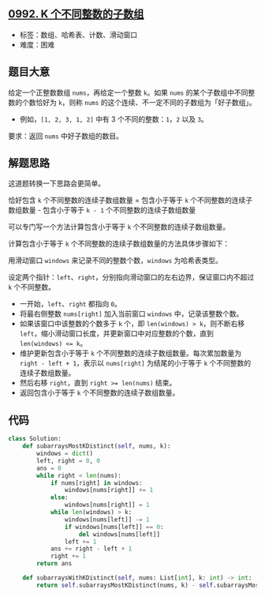 ## [0992. K 个不同整数的子数组](https://leetcode-cn.com/problems/subarrays-with-k-different-integers/)

- 标签：数组、哈希表、计数、滑动窗口
- 难度：困难

## 题目大意

给定一个正整数数组 `nums`，再给定一个整数 `k`。如果 `nums` 的某个子数组中不同整数的个数恰好为 `k`，则称 `nums` 的这个连续、不一定不同的子数组为「好子数组」。

- 例如，`[1, 2, 3, 1, 2]` 中有 3 个不同的整数：`1`，`2` 以及 `3`。

要求：返回 `nums` 中好子数组的数目。

## 解题思路

这道题转换一下思路会更简单。

恰好包含 `k` 个不同整数的连续子数组数量 = 包含小于等于 `k` 个不同整数的连续子数组数量 - 包含小于等于 `k - 1` 个不同整数的连续子数组数量

可以专门写一个方法计算包含小于等于 `k` 个不同整数的连续子数组数量。

计算包含小于等于 `k` 个不同整数的连续子数组数量的方法具体步骤如下：

用滑动窗口 `windows` 来记录不同的整数个数，`windows` 为哈希表类型。

设定两个指针：`left`、`right`，分别指向滑动窗口的左右边界，保证窗口内不超过 `k` 个不同整数。

- 一开始，`left`、`right` 都指向 `0`。
- 将最右侧整数 `nums[right]` 加入当前窗口 `windows` 中，记录该整数个数。
- 如果该窗口中该整数的个数多于 `k` 个，即 `len(windows) > k`，则不断右移 `left`，缩小滑动窗口长度，并更新窗口中对应整数的个数，直到 `len(windows) <= k`。
- 维护更新包含小于等于 `k` 个不同整数的连续子数组数量。每次累加数量为 `right - left + 1`，表示以 `nums[right]` 为结尾的小于等于 `k` 个不同整数的连续子数组数量。
- 然后右移 `right`，直到 `right >= len(nums)` 结束。
- 返回包含小于等于 `k` 个不同整数的连续子数组数量。

## 代码

```Python
class Solution:
    def subarraysMostKDistinct(self, nums, k):
        windows = dict()
        left, right = 0, 0
        ans = 0
        while right < len(nums):
            if nums[right] in windows:
                windows[nums[right]] += 1
            else:
                windows[nums[right]] = 1
            while len(windows) > k:
                windows[nums[left]] -= 1
                if windows[nums[left]] == 0:
                    del windows[nums[left]]
                left += 1
            ans += right - left + 1
            right += 1
        return ans

    def subarraysWithKDistinct(self, nums: List[int], k: int) -> int:
        return self.subarraysMostKDistinct(nums, k) - self.subarraysMostKDistinct(nums, k - 1)
```


